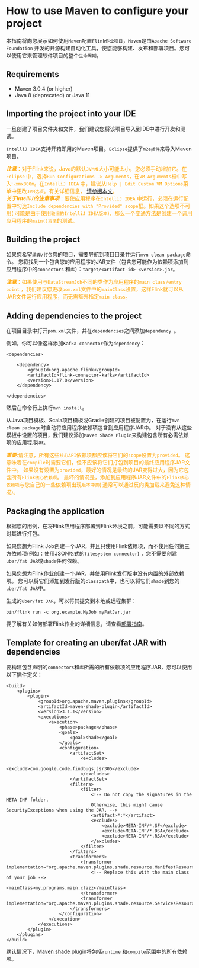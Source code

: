 # How to use Maven to configure your project

本指南将向您展示如何使用`Maven`配置`Flink作业项目`，`Maven`是由`Apache Software Foundation`
开发的开源构建自动化工具，使您能够构建、发布和部署项目。您可以使用它来管理软件项目的整个`生命周期`。

## Requirements

* Maven 3.0.4 (or higher)
* Java 8 (deprecated) or Java 11

## Importing the project into your IDE

一旦创建了项目文件夹和文件，我们建议您将该项目导入到IDE中进行开发和测试。

`IntelliJ IDEA`支持开箱即用的Maven项目。`Eclipse`提供了`m2e插件`来导入Maven项目。

<span style="color:orange; ">**_注意_**：对于Flink来说，Java的默认`JVM堆`大小可能太小，您必须手动增加它。在`Eclipse`
中，选择`Run Configurations -> Arguments`，在`VM Arguments`框中写入:`-xmx800m`。在`IntelliJ IDEA`
中，建议从`Help | Edit Custom VM Options`菜单中更改`JVM选项`。有关详细信息，
[请参阅本文](https://intellij-support.jetbrains.com/hc/en-us/articles/206544869-Configuring-JVM-options-and-platform-properties)。
<br/>**_关于IntelliJ的注意事项_**：要使应用程序在`IntelliJ IDEA`
中运行，必须在运行配置中勾选`Include dependencies with "Provided" scope`框。如果这个选项不可用(
可能是由于使用`较旧的IntelliJ IDEA版本`)，那么一个变通方法是创建一个调用应用程序的`main()方法`的测试。
</span>

## Building the project

如果您希望`编译/打包`您的项目，需要导航到项目目录并运行`mvn clean package`命令。
您将找到一个包含您的应用程序的JAR文件（包含您可能作为依赖项添加到应用程序中的`connectors`
和`库`）：`target/<artifact-id>-<version>.jar`。

<span style="color:orange; ">**_注意_**：如果使用与`DataStreamJob`不同的类作为应用程序的`main class/entry point`
，我们建议您更改`pom.xml`文件中的`mainClass`设置，这样Flink就可以从JAR文件运行应用程序，而无需额外指定`main class`。</span>

## Adding dependencies to the project

在项目目录中打开`pom.xml`文件，并在`dependencies`之间添加`dependency `。

例如，你可以像这样添加`Kafka connector`作为`dependency`：

~~~
<dependencies>
    
    <dependency>
        <groupId>org.apache.flink</groupId>
        <artifactId>flink-connector-kafka</artifactId>
        <version>1.17.0</version>
    </dependency>
    
</dependencies>
~~~

然后在命令行上执行`mvn install`。

从Java项目模板、Scala项目模板或Gradle创建的项目被配置为，在运行`mvn clean package`时自动将应用程序依赖项包含到应用程序JAR中。
对于没有从这些模板中设置的项目，我们建议添加`Maven Shade Plugin`来构建包含所有必需依赖项的应用程序jar。

<span style="color:orange; ">**_重要_**:请注意，所有这些`核心API`依赖项都应该将它们的`scope`设置为`provided`。
这意味着在`compile`时需要它们，但不应该将它们打包到项目的最终应用程序JAR文件中。
如果没有设置为`provided`，最好的情况是最终的JAR变得过大，因为它包含所有`Flink核心依赖项`。
最坏的情况是，添加到应用程序JAR文件中的`Flink核心依赖项`与您自己的一些依赖项出现`版本冲突`(
通常可以通过反向类加载来避免这种情况)。</span>

## Packaging the application

根据您的用例，在将Flink应用程序部署到Flink环境之前，可能需要以不同的方式对其进行打包。

如果您想为Flink Job创建一个JAR，并且只使用Flink依赖项，而不使用任何第三方依赖项(例如：使用JSON格式的`filesystem connector`)
，您不需要创建`uber/fat JAR`或`shade`任何依赖。

如果您想为Flink作业创建一个JAR，并使用Flink发行版中没有内置的外部依赖项。
您可以将它们添加到发行版的`classpath`中，也可以将它们`shade`到您的`uber/fat JAR`中。

生成的`uber/fat JAR`，可以将其提交到本地或远程集群：

~~~
bin/flink run -c org.example.MyJob myFatJar.jar
~~~

要了解有关如何部署Flink作业的详细信息，请查看[部署指南](https://nightlies.apache.org/flink/flink-docs-release-1.17/docs/deployment/cli/)。

## Template for creating an uber/fat JAR with dependencies

要构建包含声明的`connectors`和`库`所需的所有依赖项的应用程序JAR，您可以使用以下插件定义：

~~~
<build>
    <plugins>
        <plugin>
            <groupId>org.apache.maven.plugins</groupId>
            <artifactId>maven-shade-plugin</artifactId>
            <version>3.1.1</version>
            <executions>
                <execution>
                    <phase>package</phase>
                    <goals>
                        <goal>shade</goal>
                    </goals>
                    <configuration>
                        <artifactSet>
                            <excludes>
                                <exclude>com.google.code.findbugs:jsr305</exclude>
                            </excludes>
                        </artifactSet>
                        <filters>
                            <filter>
                                <!-- Do not copy the signatures in the META-INF folder.
                                Otherwise, this might cause SecurityExceptions when using the JAR. -->
                                <artifact>*:*</artifact>
                                <excludes>
                                    <exclude>META-INF/*.SF</exclude>
                                    <exclude>META-INF/*.DSA</exclude>
                                    <exclude>META-INF/*.RSA</exclude>
                                </excludes>
                            </filter>
                        </filters>
                        <transformers>
                            <transformer implementation="org.apache.maven.plugins.shade.resource.ManifestResourceTransformer">
                                <!-- Replace this with the main class of your job -->
                                <mainClass>my.programs.main.clazz</mainClass>
                            </transformer>
                            <transformer implementation="org.apache.maven.plugins.shade.resource.ServicesResourceTransformer"/>
                        </transformers>
                    </configuration>
                </execution>
            </executions>
        </plugin>
    </plugins>
</build>
~~~

默认情况下，[Maven shade plugin](https://maven.apache.org/plugins/maven-shade-plugin/index.html)将包括`runtime`
和`compile`范围中的所有依赖项。

